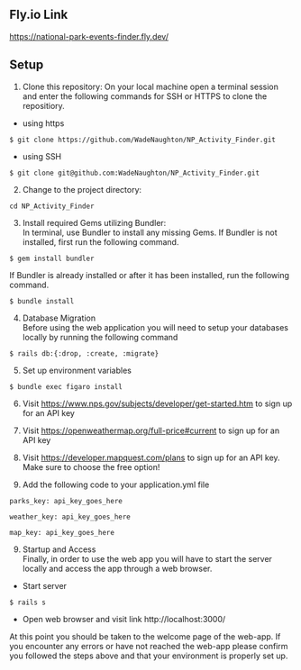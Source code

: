 ## Fly.io Link

https://national-park-events-finder.fly.dev/

## Setup
1. Clone this repository:
On your local machine open a terminal session and enter the following commands for SSH or HTTPS to clone the repositiory.

- using https <br>
```shell
$ git clone https://github.com/WadeNaughton/NP_Activity_Finder.git
```
- using SSH <br>
```shell
$ git clone git@github.com:WadeNaughton/NP_Activity_Finder.git
```

2. Change to the project directory:<br>

``` 
cd NP_Activity_Finder
```

3. Install required Gems utilizing Bundler: <br>
In terminal, use Bundler to install any missing Gems. If Bundler is not installed, first run the following command.

```shell
$ gem install bundler
```

If Bundler is already installed or after it has been installed, run the following command.

```shell
$ bundle install
```

4. Database Migration<br>
Before using the web application you will need to setup your databases locally by running the following command

```shell
$ rails db:{:drop, :create, :migrate}
```

5. Set up environment variables

```shell
$ bundle exec figaro install
```


6. Visit https://www.nps.gov/subjects/developer/get-started.htm to sign up for an API key <br>

7. Visit https://openweathermap.org/full-price#current to sign up for an API key <br>

8. Visit https://developer.mapquest.com/plans to sign up for an API key. Make sure to choose the free option! <br>

9. Add the following code to your application.yml file

```shell
parks_key: api_key_goes_here
```

```
weather_key: api_key_goes_here
```

```
map_key: api_key_goes_here
```

9. Startup and Access<br>
Finally, in order to use the web app you will have to start the server locally and access the app through a web browser. 
- Start server
```shell
$ rails s
```

- Open web browser and visit link
    http://localhost:3000/
    
At this point you should be taken to the welcome page of the web-app. If you encounter any errors or have not reached the web-app please confirm you followed the steps above and that your environment is properly set up.
